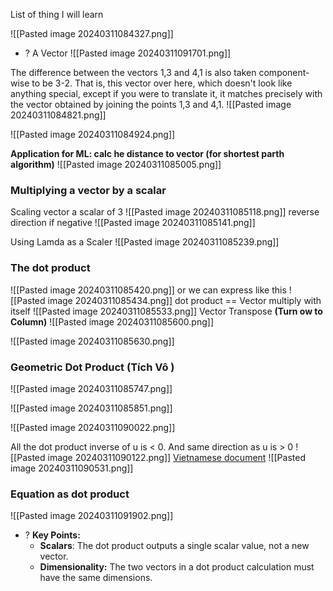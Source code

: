List of thing I will learn

![[Pasted image 20240311084327.png]]


+ ? A Vector
![[Pasted image 20240311091701.png]]

The difference between the vectors 1,3 and 4,1 is also taken component-wise to be 3-2. That is, this vector over here, which doesn't look like anything special, except if you were to translate it, it matches precisely with the vector obtained by joining the points 1,3 and 4,1.
	![[Pasted image 20240311084821.png]]


![[Pasted image 20240311084924.png]]

**Application for ML: calc he distance to vector (for shortest parth algorithm)**
![[Pasted image 20240311085005.png]]


### Multiplying a vector by a scalar
Scaling vector a scalar of 3
![[Pasted image 20240311085118.png]]
reverse direction if negative
![[Pasted image 20240311085141.png]]

Using Lamda as a Scaler
![[Pasted image 20240311085239.png]]


### The dot product
![[Pasted image 20240311085420.png]]
or we can express like this
![[Pasted image 20240311085434.png]]
dot product == Vector multiply with itself
![[Pasted image 20240311085533.png]]
Vector Transpose **(Turn ow to Column)**
![[Pasted image 20240311085600.png]]

![[Pasted image 20240311085630.png]]


### Geometric Dot Product (Tích Vô )
![[Pasted image 20240311085747.png]]

![[Pasted image 20240311085851.png]]

![[Pasted image 20240311090022.png]]


All the dot product inverse of u is < 0. And same direction as u is > 0
![[Pasted image 20240311090122.png]]
[Vietnamese document](https://minhhn.com/lap-trinh/dot-product-tich-vo-huong-tinh-goc-giua-hai-vector/)
![[Pasted image 20240311090531.png]]

### Equation as dot product
![[Pasted image 20240311091902.png]]

+ ? **Key Points:**
	- **Scalars**: The dot product outputs a single scalar value, not a new vector.
	- **Dimensionality:** The two vectors in a dot product calculation must have the same dimensions.

